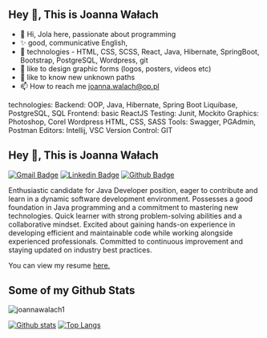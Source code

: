   ## Hey 👋, This is Joanna Wałach
  - 👋 Hi, Jola here, passionate about programming
- ✨ good, communicative English, 
- 🌱 technologies - HTML, CSS, SCSS, React, Java, Hibernate, SpringBoot, Bootstrap, PostgreSQL, Wordpress, git
- 💞️ like to design graphic forms (logos, posters, videos etc)
- 💞️ like to know new unknown paths
- 📫 How to reach me joanna.walach@op.pl

technologies:
Backend: OOP, Java, Hibernate, Spring Boot
Liquibase, PostgreSQL, SQL
Frontend: basic ReactJS
Testing: Junit, Mockito
Graphics: Photoshop, Corel
Wordpress
HTML, CSS, SASS
Tools: Swagger, PGAdmin, Postman
Editors: Intellij, VSC
Version Control: GIT

## Hey 👋, This is Joanna Wałach
[![Gmail Badge](https://img.shields.io/badge/-joanna.walach@op.pl-c14438?style=flat&logo=Gmail&logoColor=white&link=mailto:joanna.walach@op.pl)](mailto:joanna.walach@op.pl) 
[![Linkedin Badge](https://img.shields.io/badge/-https://www.linkedin.com/in/joannawalach/-0072b1?style=flat&logo=Linkedin&logoColor=white&link=https://www.linkedin.com/in/https://www.linkedin.com/in/joannawalach//)](https://www.linkedin.com/in/joannawalach//) [![Github Badge](https://img.shields.io/badge/-joannawalach1-grey?style=flat&logo=github&logoColor=white&link=https://github.com/joannawalach1/)](https://www.github.com/joannawalach1/) <p align='left'>Enthusiastic candidate for Java Developer position, eager to contribute and learn in a dynamic software development environment. Possesses a good foundation in Java programming and a commitment to mastering new technologies. Quick learner with strong problem-solving abilities and a collaborative mindset. Excited about gaining hands-on experience in developing efficient and maintainable code while working alongside experienced professionals. Committed to continuous improvement and staying updated on industry best practices.</p><p align='left'> You can view my resume <a href='joanna.walach@op.pl ' target=_blank><u>here</u>.</a></p>
## Some of my Github Stats
<p align=left> <img src=https://komarev.com/ghpvc/?username=joannawalach1 alt=joannawalach1 /> </p>

[![Github stats](https://github-readme-stats.vercel.app/api?username=joannawalach1&show_icons=true&include_all_commits=true)](https://github.com/joannawalach1/github-readme-stats)
[![Top Langs](https://github-readme-stats.vercel.app/api/top-langs/?username=joannawalach1&layout=compact)](https://github.com/joannawalach1/github-readme-stats)

<!---
joannawalach1/joannawalach1 is a ✨ special ✨ repository because its `README.md` (this file) appears on your GitHub profile.
You can click the Preview link to take a look at your changes.
--->
